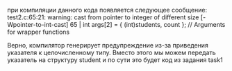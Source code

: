 при компиляции данного кода появляется следующее сообщение:
 test2.c:65:21: warning: cast from pointer to integer of different size [-Wpointer-to-int-cast]
   65 |     int args[2] = { (int)students, count }; // Arguments for wrapper functions

Верно, компилятор генерирует предупреждение из-за приведения указателя к целочисленному типу. 
Вместо этого мы можем передать указатель на структуру student
и по сути это будет код из задания task1
